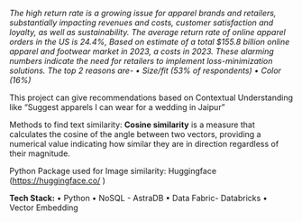 _The high return rate is a growing issue for apparel brands and retailers, substantially impacting revenues and costs, customer satisfaction and loyalty, as well as sustainability.
The average return rate of online apparel orders in the US is 24.4%, Based on estimate of a total $155.8 billion online apparel and footwear market in 2023, a 
costs in 2023. These alarming numbers indicate the need for retailers to implement loss-minimization solutions.
The top 2 reasons are-
•	Size/fit (53% of respondents)
•	Color (16%)_

This project can give recommendations based on Contextual Understanding like “Suggest apparels I can wear for a wedding in Jaipur”

Methods to find text similarity:
**Cosine similarity** is a measure that calculates the cosine of the angle between
  two vectors, providing a numerical value indicating how similar they are in 
  direction regardless of their magnitude.
  

Python Package used for Image similarity: Huggingface (https://huggingface.co/ )


**Tech Stack:**
  •	Python
  •	NoSQL - AstraDB
  • Data Fabric- Databricks
  • Vector Embedding
  
  

